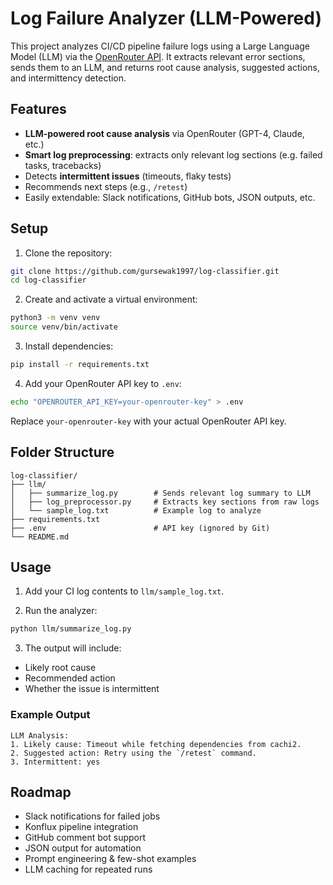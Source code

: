 # Log Failure Analyzer (LLM-Powered)

This project analyzes CI/CD pipeline failure logs using a Large Language Model (LLM) via the [OpenRouter API](https://openrouter.ai/). It extracts relevant error sections, sends them to an LLM, and returns root cause analysis, suggested actions, and intermittency detection.

## Features

- **LLM-powered root cause analysis** via OpenRouter (GPT-4, Claude, etc.)
- **Smart log preprocessing**: extracts only relevant log sections (e.g. failed tasks, tracebacks)
- Detects **intermittent issues** (timeouts, flaky tests)
- Recommends next steps (e.g., `/retest`)
- Easily extendable: Slack notifications, GitHub bots, JSON outputs, etc.

## Setup

1. Clone the repository:

```bash
git clone https://github.com/gursewak1997/log-classifier.git
cd log-classifier
````

2. Create and activate a virtual environment:

```bash
python3 -m venv venv
source venv/bin/activate
```

3. Install dependencies:

```bash
pip install -r requirements.txt
```

4. Add your OpenRouter API key to `.env`:

```bash
echo "OPENROUTER_API_KEY=your-openrouter-key" > .env
```

Replace `your-openrouter-key` with your actual OpenRouter API key.

## Folder Structure

```
log-classifier/
├── llm/
│   ├── summarize_log.py        # Sends relevant log summary to LLM
│   ├── log_preprocessor.py     # Extracts key sections from raw logs
│   └── sample_log.txt          # Example log to analyze
├── requirements.txt
├── .env                        # API key (ignored by Git)
└── README.md
```

## Usage

1. Add your CI log contents to `llm/sample_log.txt`.

2. Run the analyzer:

```bash
python llm/summarize_log.py
```

3. The output will include:

* Likely root cause
* Recommended action
* Whether the issue is intermittent

### Example Output

```
LLM Analysis:
1. Likely cause: Timeout while fetching dependencies from cachi2.
2. Suggested action: Retry using the `/retest` command.
3. Intermittent: yes
```

## Roadmap

* Slack notifications for failed jobs
* Konflux pipeline integration
* GitHub comment bot support
* JSON output for automation
* Prompt engineering & few-shot examples
* LLM caching for repeated runs

